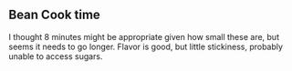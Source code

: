## Bean Cook time
I thought 8 minutes might be appropriate given how small these are, but seems it needs to go longer. Flavor is good, but little stickiness, probably unable to access sugars.
